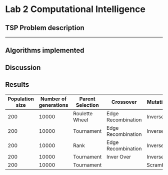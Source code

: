 # Lab 2 Computational Intelligence
## TSP Problem description

---

## Algorithms implemented

## Discussion

## Results

| Population size | Number of generations | Parent Selection | Crossover | Mutation | Replacement Rate | Best solution |
|-----------------|-----------------------|------------------|-----------|----------|-----------------|---------------|
| 200             | 10000                 | Roulette Wheel   | Edge Recombination  | Inverse | 0.5    | 0.0  |
| 200             | 10000                 | Tournament   | Edge Recombination  | Inverse | 0.5    | 0.0  |
| 200             | 10000                 | Rank | Edge Recombination  | Inverse | 0.5    | 0.0  |
| 200             | 10000                 | Tournament  | Inver Over  | Inverse | 0.5    | 0.0  |
| 200             | 10000                 | Tournament  |  | Scramble | 0.5    | 0.0  |



